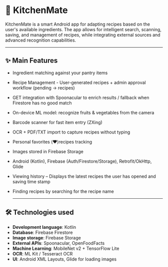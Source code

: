 # 🍳 KitchenMate
KitchenMate is a smart Android app for adapting recipes based on the user's available ingredients.
The app allows for intelligent search, scanning, saving, and management of recipes, while integrating external sources and advanced recognition capabilities.

---

## ✨ Main Features
- Ingredient matching against your pantry items
- Recipe Management - User-generated recipes + admin approval workflow (pending → recipes)
- GET integration with Spoonacular to enrich results / fallback when Firestore has no good match
- On-device ML model: recognize fruits & vegetables from the camera
- Barcode scanner for fast item entry (ZXing)
- OCR + PDF/TXT import to capture recipes without typing
- Personal favorites (❤️)recipes tracking
- Images stored in Firebase Storage
- Android (Kotlin), Firebase (Auth/Firestore/Storage), Retrofit/OkHttp, Glide
- Viewing history – Displays the latest recipes the user has opened and saving time stamp
- Finding recipes by searching for the recipe name

  ---

## 🛠 Technologies used

- **Development language**: Kotlin
- **Database**: Firebase Firestore
- **Image storage**: Firebase Storage
- **External APIs**: Spoonacular, OpenFoodFacts
- **Machine Learning**: MobileNet v2 + TensorFlow Lite
- **OCR**: ML Kit / Tesseract OCR
- **UI**: Android XML Layouts, Glide for loading images

  
